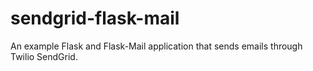 # sendgrid-flask-mail
An example Flask and Flask-Mail application that sends emails through Twilio SendGrid.
